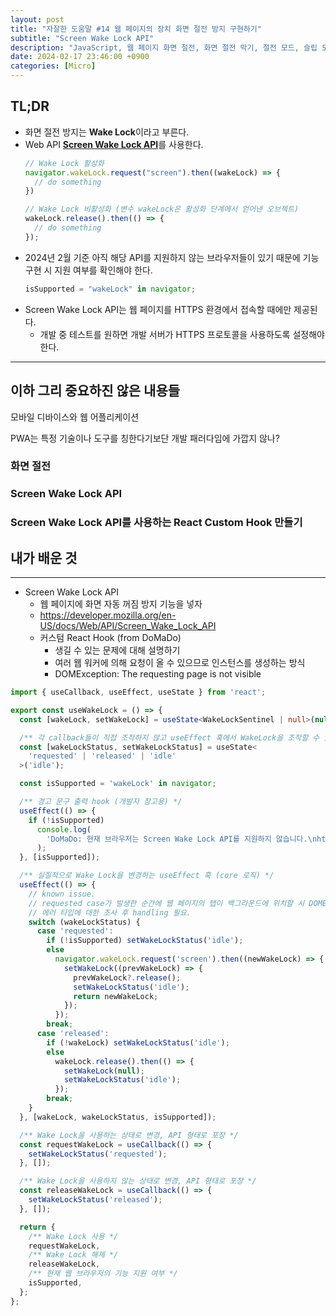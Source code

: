 ```yaml
---
layout: post
title: "자잘한 도움말 #14 웹 페이지의 장치 화면 절전 방지 구현하기"
subtitle: "Screen Wake Lock API"
description: "JavaScript, 웹 페이지 화면 절전, 화면 절전 막기, 절전 모드, 슬립 모드, 슬립 모드 진입 방지, Wake Lock, wakeLock, Screen Wake Lock API, 기기를 켜진 상태로 유지, 화면 자동 꺼짐 방지, PWA, PWA 화면 절전, PWA 슬립 모드"
date: 2024-02-17 23:46:00 +0900
categories: [Micro]
---
```


## TL;DR

- 화면 절전 방지는 **Wake Lock**이라고 부른다.
- Web API [**Screen Wake Lock API**](https://developer.mozilla.org/en-US/docs/Web/API/Screen_Wake_Lock_API)를 사용한다.
  ```javascript
  // Wake Lock 활성화
  navigator.wakeLock.request("screen").then((wakeLock) => {
    // do something
  })

  // Wake Lock 비활성화 (변수 wakeLock은 활성화 단계에서 얻어낸 오브젝트)
  wakeLock.release().then(() => {
    // do something
  });
  ```
- 2024년 2월 기준 아직 해당 API를 지원하지 않는 브라우저들이 있기 때문에 기능 구현 시 지원 여부를 확인해야 한다.
  ```javascript
  isSupported = "wakeLock" in navigator;
  ```
- Screen Wake Lock API는 웹 페이지를 HTTPS 환경에서 접속할 때에만 제공된다.
  - 개발 중 테스트를 원하면 개발 서버가 HTTPS 프로토콜을 사용하도록 설정해야 한다.

---

## 이하 그리 중요하진 않은 내용들

모바일 디바이스와 웹 어플리케이션

PWA는 특정 기술이나 도구를 칭한다기보단 개발 패러다임에 가깝지 않나?

### 화면 절전

### Screen Wake Lock API

### Screen Wake Lock API를 사용하는 React Custom Hook 만들기

## 내가 배운 것

---

- Screen Wake Lock API
  - 웹 페이지에 화면 자동 꺼짐 방지 기능을 넣자
  - https://developer.mozilla.org/en-US/docs/Web/API/Screen_Wake_Lock_API
  - 커스텀 React Hook (from DoMaDo)
    - 생길 수 있는 문제에 대해 설명하기
    - 여러 웹 워커에 의해 요청이 올 수 있으므로 인스턴스를 생성하는 방식
    - DOMException: The requesting page is not visible


```typescript
import { useCallback, useEffect, useState } from 'react';

export const useWakeLock = () => {
  const [wakeLock, setWakeLock] = useState<WakeLockSentinel | null>(null);

  /** 각 callback들이 직접 조작하지 않고 useEffect 훅에서 WakeLock을 조작할 수 있도록 별도 상태 선언 */
  const [wakeLockStatus, setWakeLockStatus] = useState<
    'requested' | 'released' | 'idle'
  >('idle');

  const isSupported = 'wakeLock' in navigator;

  /** 경고 문구 출력 hook (개발자 참고용) */
  useEffect(() => {
    if (!isSupported)
      console.log(
        'DoMaDo: 현재 브라우저는 Screen Wake Lock API를 지원하지 않습니다.\nhttps://developer.mozilla.org/en-US/docs/Web/API/Screen_Wake_Lock_API',
      );
  }, [isSupported]);

  /** 실질적으로 Wake Lock을 변경하는 useEffect 훅 (core 로직) */
  useEffect(() => {
    // known issue.
    // requested case가 발생한 순간에 웹 페이지의 탭이 백그라운드에 위치할 시 DOMException을 발생시킴.
    // 에러 타입에 대한 조사 후 handling 필요.
    switch (wakeLockStatus) {
      case 'requested':
        if (!isSupported) setWakeLockStatus('idle');
        else
          navigator.wakeLock.request('screen').then((newWakeLock) => {
            setWakeLock((prevWakeLock) => {
              prevWakeLock?.release();
              setWakeLockStatus('idle');
              return newWakeLock;
            });
          });
        break;
      case 'released':
        if (!wakeLock) setWakeLockStatus('idle');
        else
          wakeLock.release().then(() => {
            setWakeLock(null);
            setWakeLockStatus('idle');
          });
        break;
    }
  }, [wakeLock, wakeLockStatus, isSupported]);

  /** Wake Lock을 사용하는 상태로 변경, API 형태로 포장 */
  const requestWakeLock = useCallback(() => {
    setWakeLockStatus('requested');
  }, []);

  /** Wake Lock을 사용하지 않는 상태로 변경, API 형태로 포장 */
  const releaseWakeLock = useCallback(() => {
    setWakeLockStatus('released');
  }, []);

  return {
    /** Wake Lock 사용 */
    requestWakeLock,
    /** Wake Lock 해제 */
    releaseWakeLock,
    /** 현재 웹 브라우저의 기능 지원 여부 */
    isSupported,
  };
};
```